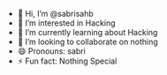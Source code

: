 - 👋 Hi, I’m @sabrisahb
- 👀 I’m interested in Hacking
- 🌱 I’m currently learning about Hacking
- 💞️ I’m looking to collaborate on nothing
- 😄 Pronouns: sabri
- ⚡ Fun fact: Nothing Special

<!---
sabrisahb/sabrisahb is a ✨ special ✨ repository because its `README.md` (this file) appears on your GitHub profile.
You can click the Preview link to take a look at your changes.
--->
